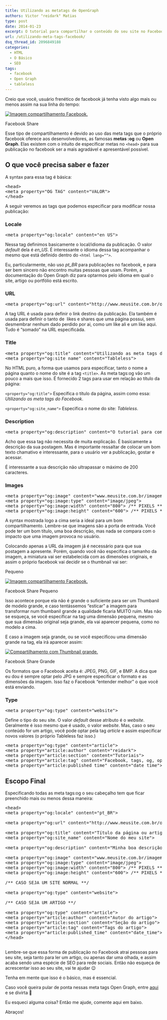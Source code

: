 ```yaml
---
title: Utilizando as metatags de OpenGraph
authors: Victor "reidark" Matias
type: post
date: 2014-01-23
excerpt: O tutorial para compartilhar o conteúdo do seu site no Facebook de forma eficaz.
url: /utilizando-meta-tags-facebook/
dsq_thread_id: 2096849188
categories:
  - HTML
  - O Básico
  - SEO
tags:
  - facebook
  - Open Graph
  - tableless
---
```

Creio que você, usuário frenético de facebook já tenha visto algo mais ou menos assim na sua linha do tempo:

<div id="attachment_40213" style="width: 484px" class="wp-caption aligncenter">
  <a href="https://raw.githubusercontent.com/diegoeis/tableless-static-images/master/2014/01/imagem-P.jpg"><img class="size-full wp-image-40213" alt="Imagem compartilhamento Facebook." src="https://raw.githubusercontent.com/diegoeis/tableless-static-images/master/2014/01/imagem-P.jpg" width="474" height="153" srcset="uploads/2014/01/imagem-P.jpg 474w, uploads/2014/01/imagem-P-329x106.jpg 329w" sizes="(max-width: 474px) 100vw, 474px" /></a>
  
  <p class="wp-caption-text">
    Facebook Share
  </p>
</div>

Esse tipo de compartilhamento é devido ao uso das meta tags que o próprio facebook oferece aos desenvolvedores, as famosas **metas :og** ou **Open Graph**. Elas existem com o intuito de especificar metas no `<head>` para sua publicação no facebook ser a mais agradável e apresentável possível.

## O que você precisa saber e fazer

A syntax para essa tag é básica:

<pre class="lang-html">&lt;head&gt;
&lt;meta property="OG TAG" content="VALOR"&gt;
&lt;/head&gt;</pre>

A seguir veremos as tags que podemos especificar para modificar nossa publicação:

### Locale

<pre class="lang-html">&lt;meta property="og:locale" content="en_US"&gt;</pre>

Nessa tag definimos basicamente o local/idioma da publicação. O valor _default_ dela é _en_US_. É interessante o idioma dessa tag acompanhar o mesmo que está definido dentro do `<html lang="">`.

Eu, particularmente, não uso _pt_BR_ para publicações no facebook, e para ser bem sincero não encontro muitas pessoas que usam. Porém, a documentação do Open Graph diz para optarmos pelo idioma em qual o site, artigo ou portfólio está escrito.

### URL

<pre class="lang-html">&lt;meta property="og:url" content="http://www.meusite.com.br/ola-mundo"&gt;</pre>

A tag URL é usada para definir o link destino da publicação. Ela também é usada para definir o tanto de  likes e shares que uma página possui, sem desmembrar nenhum dado perdido por ai, como um like ali e um like aqui. Tudo é “somado” na URL especificáda.

### Title

<pre class="lang-html">&lt;meta property="og:title" content="Utilizando as meta tags do Facebook."&gt;
&lt;meta property="og:site_name" content="Tableless"&gt;</pre>

No HTML puro, a forma que usamos para especificar, tanto o nome a página quanto o nome do site é a tag `<title>`. As meta tags:og vão um pouco a mais que isso. É fornecido 2 tags para usar em relação ao título da página:

`<property="og:title">` Específica o título da página, assim como essa: _Utilizando as meta tags do Facebook_.

`<property="og:site_name">` Especifica o nome do site: _Tableless_.

### Description

<pre class="lang-html">&lt;meta property="og:description" content="O tutorial para compartilhar o conteúdo do seu site de forma eficaz."&gt;</pre>

Acho que essa tag não necessita de muita explicação. É basicamente a descrição da sua postagem. Mas é importante ressaltar de colocar um bom texto chamativo e interessante, para o usuário ver a publicação, gostar e acessar.

É interessante a sua descrição não ultrapassar o máximo de 200 caracteres.

### Images

<pre class="lang-html">&lt;meta property="og:image" content="www.meusite.com.br/imagem.jpg"&gt;
&lt;meta property="og:image:type" content="image/jpeg"&gt;
&lt;meta property="og:image:width" content="800"&gt; /** PIXELS **/
&lt;meta property="og:image:height" content="600"&gt; /** PIXELS **/</pre>

A syntax mostrada logo a cima seria a ideal para um bom compartilhamento. Lembre-se que imagens são a porta de entrada. Você pode ter um bom título, uma boa descrição, mas nada se compara com o impacto que uma imagem provoca no usuário.

Colocando apenas a URL da imagem já é necessário para que sua postagem a apresente. Porém, quando você não especifica o tamanho da imagem, a miniatura vai ser estabelecida com as dimensões originais, e assim o próprio facebook vai decidir se o thumbnail vai ser:

Pequeno

<div id="attachment_40213" style="width: 484px" class="wp-caption aligncenter">
  <a href="https://raw.githubusercontent.com/diegoeis/tableless-static-images/master/2014/01/imagem-P.jpg"><img class="size-full wp-image-40213" alt="Imagem compartilhamento Facebook." src="https://raw.githubusercontent.com/diegoeis/tableless-static-images/master/2014/01/imagem-P.jpg" width="474" height="153" srcset="uploads/2014/01/imagem-P.jpg 474w, uploads/2014/01/imagem-P-329x106.jpg 329w" sizes="(max-width: 474px) 100vw, 474px" /></a>
  
  <p class="wp-caption-text">
    Facebook Share Pequeno
  </p>
</div>

Isso acontece porque ela não é grande o suficiente para ser um Thumbanil de modelo grande, e caso tentássemos &#8220;esticar&#8221; a imagem para transformar num thumbanil grande a qualidade ficaria MUITO ruim. Mas não se esqueça, se você especificar na tag uma dimensão pequena, mesmo que sua dimensão original seja grande, ela vai aparecer pequena, como no modelo a cima.

E caso a imagem seja grande, ou se você especificou uma dimensão grande na tag, ela irá aparecer assim:

<div id="attachment_40214" style="width: 330px" class="wp-caption aligncenter">
  <a href="https://raw.githubusercontent.com/diegoeis/tableless-static-images/master/2014/01/imagem-G.jpg"><img class="size-medium wp-image-40214" alt="Compartilhamento com Thumbnail grande." src="https://raw.githubusercontent.com/diegoeis/tableless-static-images/master/2014/01/imagem-G-320x310.jpg" width="320" height="310" srcset="uploads/2014/01/imagem-G-320x310.jpg 320w, uploads/2014/01/imagem-G-173x168.jpg 173w, uploads/2014/01/imagem-G.jpg 396w" sizes="(max-width: 320px) 100vw, 320px" /></a>
  
  <p class="wp-caption-text">
    Facebook Share Grande
  </p>
</div>

Os formatos que o Facebook aceita é: JPEG, PNG, GIF, e BMP. A dica que eu dou é sempre optar pelo JPG e sempre especificar o formato e as dimensões da imagem. Isso faz o Facebook “entender melhor” o que você está enviando.

### Type

<pre class="lang-html">&lt;meta property="og:type" content="website"&gt;</pre>

Define o tipo do seu site. O valor _default_ desse atributo é o _website_. Geralmente é isso mesmo que é usado, o valor _website_. Mas, caso o seu conteúdo for um artigo, você pode optar pela tag _article_ e assim especificar novos valores (o próprio Tableless faz isso.)

<pre class="lang-html">&lt;meta property="og:type" content="article"&gt;
&lt;meta property="article:author" content="reidark"&gt;
&lt;meta property="article:section" content="Tutoriais"&gt;
&lt;meta property="article:tag" content="Facebook, tags, og, open graph"&gt;
&lt;meta property="article:published_time" content="date_time"&gt;</pre>

## Escopo Final

Especificando todas as meta tags:og o seu cabeçalho tem que ficar preenchido mais ou menos dessa maneira:

<pre class="lang-html">&lt;head&gt;
&lt;meta property="og:locale" content="pt_BR"&gt;

&lt;meta property="og:url" content="http://www.meusite.com.br/ola-mundo"&gt;

&lt;meta property="og:title" content="Título da página ou artigo"&gt;
&lt;meta property="og:site_name" content="Nome do meu site"&gt;

&lt;meta property="og:description" content="Minha boa descrição para intrigar os usuários."&gt;

&lt;meta property="og:image" content="www.meusite.com.br/imagem.jpg"&gt;
&lt;meta property="og:image:type" content="image/jpeg"&gt;
&lt;meta property="og:image:width" content="800"&gt; /** PIXELS **/
&lt;meta property="og:image:height" content="600"&gt; /** PIXELS **/

/** CASO SEJA UM SITE NORMAL **/

&lt;meta property="og:type" content="website"&gt;

/** CASO SEJA UM ARTIGO **/

&lt;meta property="og:type" content="article"&gt;
&lt;meta property="article:author" content="Autor do artigo"&gt;
&lt;meta property="article:section" content="Seção do artigo"&gt;
&lt;meta property="article:tag" content="Tags do artigo"&gt;
&lt;meta property="article:published_time" content="date_time"&gt;
&lt;/head&gt;

</pre>

Lembre-se que essa forma de publicação no Facebook atrai pessoas para seu site, seja tanto para ler um artigo, ou apenas dar uma olhada, e assim acaba sendo uma espécie de SEO para rede sociais. Então não esqueça de acrescentar isso ao seu site, vai te ajudar 😉

Tenha em mente que isso é o básico, mas é essencial.

Caso você queira pular de ponta nessas meta tags Open Graph, entre [aqui][1] e se divirta 🙂

Eu esqueci alguma coisa? Então me ajude, comente aqui em baixo.

Abraços!

 [1]: http://ogp.me/